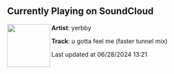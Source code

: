 ## Currently Playing on SoundCloud

[<img align="left" width="100" src="https://i1.sndcdn.com/artworks-VGvuRlKLqztnFQic-BLAjWg-t500x500.jpg">](https://soundcloud.com/yerbownik/u-gotta-feel-me-162?in=yerbownik/sets/u-gotta-feel-me)

**Artist**: yerbby 

**Track**: u gotta feel me (faster tunnel mix)

Last updated at 06/28/2024 13:21
